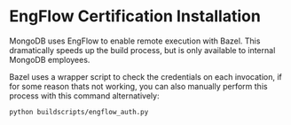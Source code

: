 # EngFlow Certification Installation

MongoDB uses EngFlow to enable remote execution with Bazel. This dramatically speeds up the build process, but is only available to internal MongoDB employees.

Bazel uses a wrapper script to check the credentials on each invocation, if for some reason thats not working, you can also manually perform this process with this command alternatively:

    python buildscripts/engflow_auth.py
